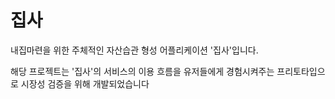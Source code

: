 # 집사
<p>내집마련을 위한 주체적인 자산습관 형성 어플리케이션 '집사'입니다.<p/>
해당 프로젝트는 '집사'의 서비스의 이용 흐름을 유저들에게 경험시켜주는 프리토타입으로 시장성 검증을 위해 개발되었습니다



